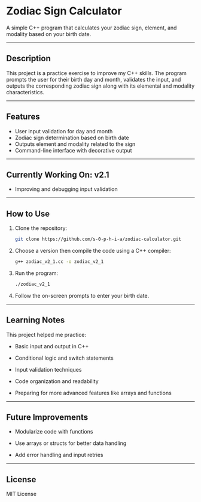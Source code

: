 # Zodiac Sign Calculator

A simple C++ program that calculates your zodiac sign, element, and modality based on your birth date.

---

## Description

This project is a practice exercise to improve my C++ skills. The program prompts the user for their birth day and month, validates the input, and outputs the corresponding zodiac sign along with its elemental and modality characteristics.

---

## Features

- User input validation for day and month
- Zodiac sign determination based on birth date
- Outputs element and modality related to the sign
- Command-line interface with decorative output

---

## Currently Working On: v2.1

- Improving and debugging input validation

---

## How to Use

1. Clone the repository:
   ```bash
   git clone https://github.com/s-0-p-h-i-a/zodiac-calculator.git

2. Choose a version then compile the code using a C++ compiler:
    ```bash
   g++ zodiac_v2_1.cc -o zodiac_v2_1

4. Run the program:
      ```bash
    ./zodiac_v2_1

5. Follow the on-screen prompts to enter your birth date.

---

## Learning Notes

This project helped me practice:

- Basic input and output in C++

- Conditional logic and switch statements

- Input validation techniques

- Code organization and readability

- Preparing for more advanced features like arrays and functions

---

## Future Improvements

- Modularize code with functions

- Use arrays or structs for better data handling

- Add error handling and input retries

---

## License

MIT License

